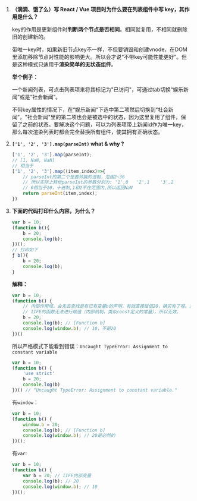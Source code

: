 1. **（滴滴、饿了么）写 React / Vue 项目时为什么要在列表组件中写 key，其作用是什么？**

   key的作用是更新组件时**判断两个节点是否相同**。相同就复用，不相同就删除旧的创建新的。

   带唯一key时，如果新旧节点key不一样，不但要销毁和创建vnode，在DOM里添加移除节点对性能的影响更大。所以会才说“不带key可能性能更好”。但是这种模式只适用于**渲染简单的无状态组件**。

   **举个例子：**

   一个新闻列表，可点击列表项来将其标记为"已访问"，可通过tab切换“娱乐新闻”或是“社会新闻”。

   不带key属性的情况下，在“娱乐新闻”下选中第二项然后切换到“社会新闻”，"社会新闻"里的第二项也会是被选中的状态，因为这里复用了组件，保留了之前的状态。要解决这个问题，可以为列表项带上新闻id作为唯一key，那么每次渲染列表时都会完全替换所有组件，使其拥有正确状态。

2. **`['1', '2', '3'].map(parseInt)` what & why ?**

   ```js
   ['1', '2', '3'].map(parseInt);
   // [1, NaN, NaN]
   // 相当于
   ['1', '2', '3'].map((item,index)=>{
       // parseInt的第二个是要转换的进制，范围2~36
       // 所以实际上转给parseInt的参数分别为: '1',0   '2',1    '3',2
       // 0相当于10，十进制,1和2不在范围内,所以返回NaN
       return parseInt(item,index); 
   })
   ```

33. **下面的代码打印什么内容，为什么？**

    ```js
    var b = 10;
    (function b(){
        b = 20;
        console.log(b); 
    })();
    // 打印如下
    ƒ b(){
        b = 20;
        console.log(b); 
    }
    ```

    **解释：**

    ```js
    var b = 10;
    (function b() {
        // 内部作用域，会先去查找是有已有变量b的声明，有就直接赋值20，确实有了呀。发现了具名函数 function b(){}，拿此b做赋值；
        // IIFE的函数无法进行赋值（内部机制，类似const定义的常量），所以无效。
        b = 20;
        console.log(b); // [Function b]
        console.log(window.b); // 10，不是20
    })()
    ```

    所以严格模式下能看到错误：`Uncaught TypeError: Assignment to constant variable`

    ```js
    var b = 10;
    (function b() {
    	'use strict'
    	b = 20;
    	console.log(b)
    })() // "Uncaught TypeError: Assignment to constant variable."
    ```

    有`window`：

    ```js
    var b = 10;
    (function b() {
        window.b = 20; 
        console.log(b); // [Function b]
        console.log(window.b); // 20是必然的
    })();
    ```

    有`var`:

    ```js
    var b = 10;
    (function b() {
        var b = 20; // IIFE内部变量
        console.log(b); // 20
       	console.log(window.b); // 10 
    })();
    ```

    